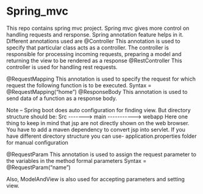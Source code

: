 # Spring_mvc
This repo contains spring mvc project.  Spring mvc gives more control on handling requests and rersponse.
Spring annotation feature helps in it. Different annotations used are 
@Controller 
This annotation is used to specify that particular class acts as a controller. The controller is responsible for processing incoming requests, preparing a model and returning the view to be rendered as a response 
@RestController 
This controller is used for handling rest requests.

@RequestMapping
This annotation is used to specify the request for which request the following function is to be executed.
Syntax = @RequestMapping(“home”)
@ResponseBody 
This annotation is used to send data of a function as a response body.

Note – 
Spring boot does auto configuration for finding view. But directory structure should be:
Src -------> main -----------> webapp
Here one thing to keep in mind that jsp are not directly shown on the web browser. You have to add a maven dependency to convert jsp into servlet. 
If you have different directory structure you can use- application.properties folder for manual configuration

@RequestParam
This annotation is used to assign the request parameter to the variables in the method formal parameters
Syntax = @RequestParam(“name”)

Also, ModelAndView is also used for accepting parameters and setting view.
